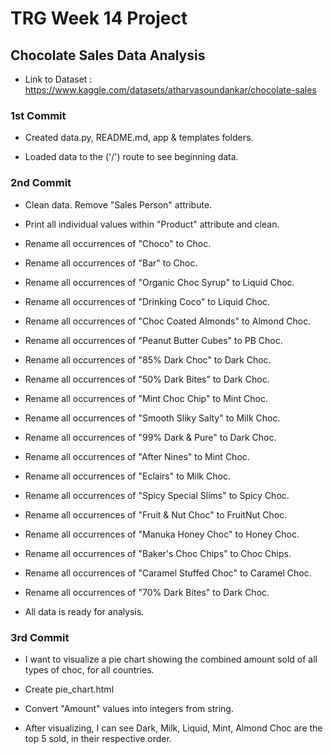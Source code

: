 # TRG Week 14 Project

## Chocolate Sales Data Analysis

- Link to Dataset : https://www.kaggle.com/datasets/atharvasoundankar/chocolate-sales

### 1st Commit

- Created data.py, README.md, app & templates folders.

- Loaded data to the ('/') route to see beginning data.

### 2nd Commit

- Clean data. Remove "Sales Person" attribute.
- Print all individual values within "Product" attribute and clean.
- Rename all occurrences of "Choco" to Choc.
- Rename all occurrences of "Bar" to Choc.
- Rename all occurrences of "Organic Choc Syrup" to Liquid Choc.
- Rename all occurrences of "Drinking Coco" to Liquid Choc.
- Rename all occurrences of "Choc Coated Almonds" to Almond Choc.
- Rename all occurrences of "Peanut Butter Cubes" to PB Choc.
- Rename all occurrences of "85% Dark Choc" to Dark Choc.
- Rename all occurrences of "50% Dark Bites" to Dark Choc.
- Rename all occurrences of "Mint Choc Chip" to Mint Choc.
- Rename all occurrences of "Smooth Sliky Salty" to Milk Choc.
- Rename all occurrences of "99% Dark & Pure" to Dark Choc.
- Rename all occurrences of "After Nines" to Mint Choc.
- Rename all occurrences of "Eclairs" to Milk Choc.
- Rename all occurrences of "Spicy Special Slims" to Spicy Choc.
- Rename all occurrences of "Fruit & Nut Choc" to FruitNut Choc.
- Rename all occurrences of "Manuka Honey Choc" to Honey Choc.
- Rename all occurrences of "Baker's Choc Chips" to Choc Chips.
- Rename all occurrences of "Caramel Stuffed Choc" to Caramel Choc.
- Rename all occurrences of "70% Dark Bites" to Dark Choc.

- All data is ready for analysis.

### 3rd Commit

- I want to visualize a pie chart showing the combined amount sold of all types of choc, for all countries.

- Create pie_chart.html

- Convert "Amount" values into integers from string.

- After visualizing, I can see Dark, Milk, Liquid, Mint, Almond Choc are the top 5 sold, in their respective order.